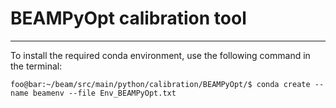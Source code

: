 # BEAMPyOpt calibration tool
------

To install the required conda environment, use the following command in the terminal:


```console
foo@bar:~/beam/src/main/python/calibration/BEAMPyOpt/$ conda create --name beamenv --file Env_BEAMPyOpt.txt
```



